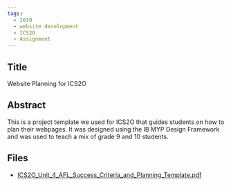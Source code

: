 ```yaml
---
tags:
  - 2019
  - website development
  - ICS2O
  - Assignment
---
```

    
## Title

Website Planning for ICS2O

## Abstract

This is a project template we used for ICS2O that guides students on how to plan their webpages. It was designed using the IB MYP Design Framework and was used to teach a mix of grade 9 and 10 students.

## Files

- [ICS2O_Unit_4_AFL_Success_Criteria_and_Planning_Template.pdf](resources/2019/Donn_Pasiliao/ICS2O_Unit_4_AFL_Success_Criteria_and_Planning_Template.pdf)
